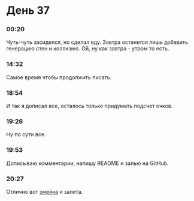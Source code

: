 # День 37
### 00:20
Чуть-чуть засиделся, но сделал еду. Завтра останется лишь добавить генерацию стен и коллизию. Ой, ну как завтра - утром то есть.
### 14:32
Самое время чтобы продолжить писать.
### 18:54
И так я дописал все, осталось только придумать подсчет очков.
### 19:26
Ну по сути все.
### 19:53
Дописываю комментарии, напишу README и залью на GitHub.
### 20:27
Отлично вот [змейка](https://github.com/ClintFlames/simple-rust-snake) и залита.